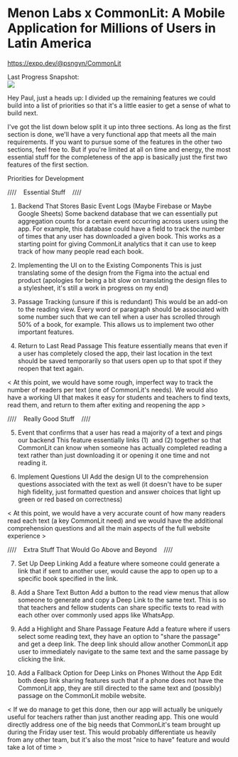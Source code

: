 # Menon Labs x CommonLit: A Mobile Application for Millions of Users in Latin America

https://expo.dev/@psngyn/CommonLit

Last Progress Snapshot:\
![](Menon_Progress.gif)
 
Hey Paul, just a heads up: I divided up the remaining features we could build into a list of priorities so that it's a little easier to get a sense of what to build next.

I've got the list down below split it up into three sections. As long as the first section is done, we'll have a very functional app that meets all the main requirements. If you want to pursue some of the features in the other two sections, feel free to. But if you're limited at all on time and energy, the most essential stuff for the completeness of the app is basically just the first two features of the first section.

Priorities for Development

////    Essential Stuff    ////

1. Backend That Stores Basic Event Logs (Maybe Firebase or Maybe Google Sheets)
Some backend database that we can essentially put aggregation counts for a certain event occurring across users using the app. For example, this database could have a field to track the number of times that any user has downloaded a given book. This works as a starting point for giving CommonLit analytics that it can use to keep track of how many people read each book.

2. Implementing the UI on to the Existing Components
This is just translating some of the design from the Figma into the actual end product (apologies for being a bit slow on translating the design files to a stylesheet, it's still a work in progress on my end)

3. Passage Tracking (unsure if this is redundant)
This would be an add-on to the reading view. Every word or paragraph should be associated with some number such that we can tell when a user has scrolled through 50% of a book, for example. This allows us to implement two other important features.

4. Return to Last Read Passage
This feature essentially means that even if a user has completely closed the app, their last location in the text should be saved temporarily so that users open up to that spot if they reopen that text again.


< At this point, we would have some rough, imperfect way to track the number of readers per text (one of CommonLit's needs). We would also have a working UI that makes it easy for students and teachers to find texts, read them, and return to them after exiting and reopening the app >



////    Really Good Stuff    ////

5. Event that confirms that a user has read a majority of a text and pings our backend
This feature essentially links (1)  and (2) together so that CommonLit can know when someone has actually completed reading a text rather than just downloading it or opening it one time and not reading it.

6. Implement Questions UI
Add the design UI to the comprehension questions associated with the text as well (it doesn't have to be super high fidelity, just formatted question and answer choices that light up green or red based on correctness)


< At this point, we would have a very accurate count of how many readers read each text (a key CommonLit need) and we would have the additional comprehension questions and all the main aspects of the full website experience >



////    Extra Stuff That Would Go Above and Beyond    ////

7. Set Up Deep Linking
Add a feature where someone could generate a link that if sent to another user, would cause the app to open up to a specific book specified in the link.

8. Add a Share Text Button
Add a button to the read view menus that allow someone to generate and copy a Deep Link to the same text. This is so that teachers and fellow students can share specific texts to read with each other over commonly used apps like WhatsApp.

9. Add a Highlight and Share Passage Feature
Add a feature where if users select some reading text, they have an option to "share the passage" and get a deep link. The deep link should allow another CommonLit app user to immediately navigate to the same text and the same passage by clicking the link.

10. Add a Fallback Option for Deep Links on Phones Without the App
Edit both deep link sharing features such that if a phone does not have the CommonLit app, they are still directed to the same text and (possibly) passage on the CommonLit mobile website.


< If we do manage to get this done, then our app will actually be uniquely useful for teachers rather than just another reading app. This one would directly address one of the big needs that CommonLit's team brought up during the Friday user test. This would probably differentiate us heavily from any other team, but it's also the most "nice to have" feature and would take a lot of time >
